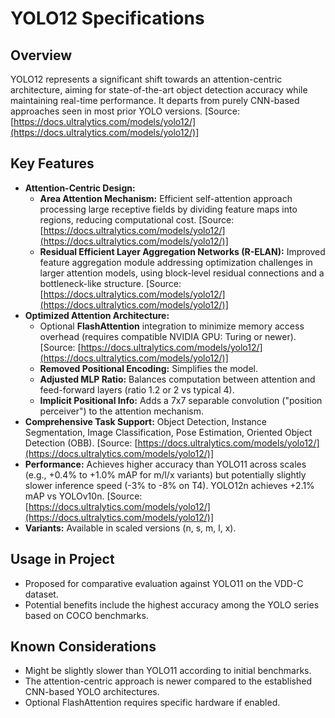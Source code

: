 # YOLO12 Specifications

## Overview
YOLO12 represents a significant shift towards an attention-centric architecture, aiming for state-of-the-art object detection accuracy while maintaining real-time performance. It departs from purely CNN-based approaches seen in most prior YOLO versions. [Source: [https://docs.ultralytics.com/models/yolo12/](https://docs.ultralytics.com/models/yolo12/)]

## Key Features
- **Attention-Centric Design:**
  - **Area Attention Mechanism:** Efficient self-attention approach processing large receptive fields by dividing feature maps into regions, reducing computational cost. [Source: [https://docs.ultralytics.com/models/yolo12/](https://docs.ultralytics.com/models/yolo12/)]
  - **Residual Efficient Layer Aggregation Networks (R-ELAN):** Improved feature aggregation module addressing optimization challenges in larger attention models, using block-level residual connections and a bottleneck-like structure. [Source: [https://docs.ultralytics.com/models/yolo12/](https://docs.ultralytics.com/models/yolo12/)]
- **Optimized Attention Architecture:**
  - Optional **FlashAttention** integration to minimize memory access overhead (requires compatible NVIDIA GPU: Turing or newer). [Source: [https://docs.ultralytics.com/models/yolo12/](https://docs.ultralytics.com/models/yolo12/)]
  - **Removed Positional Encoding:** Simplifies the model.
  - **Adjusted MLP Ratio:** Balances computation between attention and feed-forward layers (ratio 1.2 or 2 vs typical 4).
  - **Implicit Positional Info:** Adds a 7x7 separable convolution ("position perceiver") to the attention mechanism.
- **Comprehensive Task Support:** Object Detection, Instance Segmentation, Image Classification, Pose Estimation, Oriented Object Detection (OBB). [Source: [https://docs.ultralytics.com/models/yolo12/](https://docs.ultralytics.com/models/yolo12/)]
- **Performance:** Achieves higher accuracy than YOLO11 across scales (e.g., +0.4% to +1.0% mAP for m/l/x variants) but potentially slightly slower inference speed (-3% to -8% on T4). YOLO12n achieves +2.1% mAP vs YOLOv10n. [Source: [https://docs.ultralytics.com/models/yolo12/](https://docs.ultralytics.com/models/yolo12/)]
- **Variants:** Available in scaled versions (n, s, m, l, x).

## Usage in Project
- Proposed for comparative evaluation against YOLO11 on the VDD-C dataset.
- Potential benefits include the highest accuracy among the YOLO series based on COCO benchmarks.

## Known Considerations
- Might be slightly slower than YOLO11 according to initial benchmarks.
- The attention-centric approach is newer compared to the established CNN-based YOLO architectures.
- Optional FlashAttention requires specific hardware if enabled. 